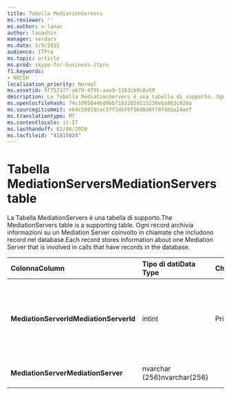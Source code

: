 ```yaml
---
title: Tabella MediationServers
ms.reviewer: ''
ms.author: v-lanac
author: lanachin
manager: serdars
ms.date: 3/9/2015
audience: ITPro
ms.topic: article
ms.prod: skype-for-business-itpro
f1.keywords:
- NOCSH
localization_priority: Normal
ms.assetid: 9f757377-ab79-4795-aaa9-1163cb9c8a59
description: La Tabella MediationServers è una tabella di supporto. Ogni record archivia informazioni su un Mediation Server coinvolto in chiamate che includono record nel database.
ms.openlocfilehash: 74c1095044bd9bb7183202d115236eba863c62da
ms.sourcegitcommit: e64c50818cac37f3d6f0f96d0d4ff0f4bba24aef
ms.translationtype: MT
ms.contentlocale: it-IT
ms.lasthandoff: 02/06/2020
ms.locfileid: "41815024"
---
```

# <a name="mediationservers-table"></a><span data-ttu-id="73453-104">Tabella MediationServers</span><span class="sxs-lookup"><span data-stu-id="73453-104">MediationServers table</span></span>
 
<span data-ttu-id="73453-105">La Tabella MediationServers è una tabella di supporto.</span><span class="sxs-lookup"><span data-stu-id="73453-105">The MediationServers table is a supporting table.</span></span> <span data-ttu-id="73453-106">Ogni record archivia informazioni su un Mediation Server coinvolto in chiamate che includono record nel database.</span><span class="sxs-lookup"><span data-stu-id="73453-106">Each record stores information about one Mediation Server that is involved in calls that have records in the database.</span></span>
  
|<span data-ttu-id="73453-107">**Colonna**</span><span class="sxs-lookup"><span data-stu-id="73453-107">**Column**</span></span>|<span data-ttu-id="73453-108">**Tipo di dati**</span><span class="sxs-lookup"><span data-stu-id="73453-108">**Data Type**</span></span>|<span data-ttu-id="73453-109">**Chiave/indice**</span><span class="sxs-lookup"><span data-stu-id="73453-109">**Key/Index**</span></span>|<span data-ttu-id="73453-110">**Dettagli**</span><span class="sxs-lookup"><span data-stu-id="73453-110">**Details**</span></span>|
|:-----|:-----|:-----|:-----|
|<span data-ttu-id="73453-111">**MediationServerId**</span><span class="sxs-lookup"><span data-stu-id="73453-111">**MediationServerId**</span></span> <br/> |<span data-ttu-id="73453-112">int</span><span class="sxs-lookup"><span data-stu-id="73453-112">int</span></span>  <br/> |<span data-ttu-id="73453-113">Principale</span><span class="sxs-lookup"><span data-stu-id="73453-113">Primary</span></span>  <br/> |<span data-ttu-id="73453-114">Numero univoco che identifica questo Mediation Server.</span><span class="sxs-lookup"><span data-stu-id="73453-114">Unique number identifying this Mediation Server.</span></span>  <br/> |
|<span data-ttu-id="73453-115">**MediationServer**</span><span class="sxs-lookup"><span data-stu-id="73453-115">**MediationServer**</span></span> <br/> |<span data-ttu-id="73453-116">nvarchar (256)</span><span class="sxs-lookup"><span data-stu-id="73453-116">nvarchar(256)</span></span>  <br/> | <br/> |<span data-ttu-id="73453-117">Nome Mediation Server.</span><span class="sxs-lookup"><span data-stu-id="73453-117">Mediation Server name.</span></span>  <br/> |
   

